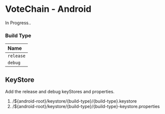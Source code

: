 # VoteChain - Android

In Progress..

### Build Type

| Name      | 
|:----------|
| `release` |
| `debug`   |

## KeyStore

Add the release and debug keyStores and properties.

1. /${android-root}/keystore/{build-type}/{build-type}.keystore
2. /${android-root}/keystore/{build-type}/{build-type}-keystore.properties